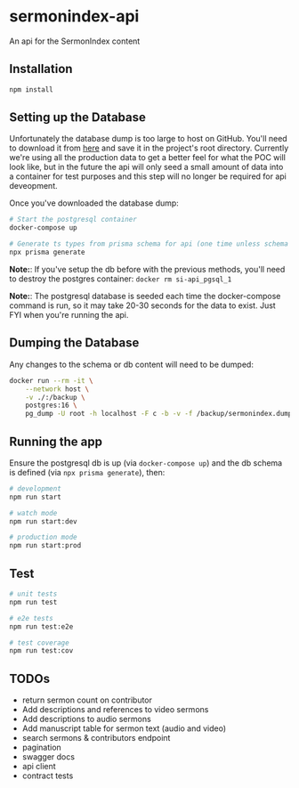# sermonindex-api

An api for the SermonIndex content

## Installation

```bash
npm install
```

## Setting up the Database

Unfortunately the database dump is too large to host on GitHub. You'll need to download it from [here](https://drive.google.com/file/d/1uMFtwCr6kb3TRLwDr034XiftNBge9RkV/view?usp=drive_link) and save it in the project's root directory. Currently we're using all the production data to get a better feel for what the POC will look like, but in the future the api will only seed a small amount of data into a container for test purposes and this step will no longer be required for api deveopment.

Once you've downloaded the database dump:

```bash
# Start the postgresql container
docker-compose up

# Generate ts types from prisma schema for api (one time unless schema changes)
npx prisma generate
```

**Note:**: If you've setup the db before with the previous methods, you'll need to destroy the postgres container: `docker rm si-api_pgsql_1`

**Note:**: The postgresql database is seeded each time the docker-compose command is run, so it may take 20-30 seconds for the data to exist. Just FYI when you're running the api.

## Dumping the Database

Any changes to the schema or db content will need to be dumped:

```bash
docker run --rm -it \
    --network host \
    -v ./:/backup \
    postgres:16 \
    pg_dump -U root -h localhost -F c -b -v -f /backup/sermonindex.dump sermonindex_local
```

## Running the app

Ensure the postgresql db is up (via `docker-compose up`) and the db schema is defined (via `npx prisma generate`), then:

```bash
# development
npm run start

# watch mode
npm run start:dev

# production mode
npm run start:prod
```

## Test

```bash
# unit tests
npm run test

# e2e tests
npm run test:e2e

# test coverage
npm run test:cov
```

## TODOs

- return sermon count on contributor
- Add descriptions and references to video sermons
- Add descriptions to audio sermons
- Add manuscript table for sermon text (audio and video)
- search sermons & contributors endpoint
- pagination
- swagger docs
- api client
- contract tests
